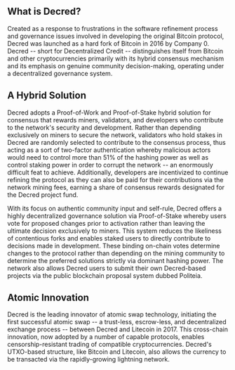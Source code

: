 ## What is Decred?

Created as a response to frustrations in the software refinement process and governance issues involved in developing the original Bitcoin protocol, Decred was launched as a hard fork of Bitcoin in 2016 by Company 0. Decred -- short for Decentralized Credit -- distinguishes itself from Bitcoin and other cryptocurrencies primarily with its hybrid consensus mechanism and its emphasis on genuine community decision-making, operating under a decentralized governance system.

## A Hybrid Solution

Decred adopts a Proof-of-Work and Proof-of-Stake hybrid solution for consensus that rewards miners, validators, and developers who contribute to the network's security and development. Rather than depending exclusively on miners to secure the network, validators who hold stakes in Decred are randomly selected to contribute to the consensus process, thus acting as a sort of two-factor authentication whereby malicious actors would need to control more than 51% of the hashing power as well as control staking power in order to corrupt the network -- an enormously difficult feat to achieve. Additionally, developers are incentivized to continue refining the protocol as they can also be paid for their contributions via the network mining fees, earning a share of consensus rewards designated for the Decred project fund.

With its focus on authentic community input and self-rule, Decred offers a highly decentralized governance solution via Proof-of-Stake whereby users vote for proposed changes prior to activation rather than leaving the ultimate decision exclusively to miners. This system reduces the likeliness of contentious forks and enables staked users to directly contribute to decisions made in development. These binding on-chain votes determine changes to the protocol rather than depending on the mining community to determine the preferred solutions strictly via dominant hashing power. The network also allows Decred users to submit their own Decred-based projects via the public blockchain proposal system dubbed Politeia.

## Atomic Innovation

Decred is the leading innovator of atomic swap technology, initiating the first successful atomic swap -- a trust-less, escrow-less, and decentralized exchange process -- between Decred and Litecoin in 2017. This cross-chain innovation, now adopted by a number of capable protocols, enables censorship-resistant trading of compatible cryptocurrencies. Decred's UTXO-based structure, like Bitcoin and Litecoin, also allows the currency to be transacted via the rapidly-growing lightning network.

